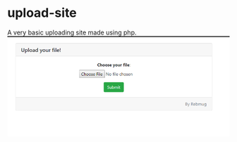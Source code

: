 # upload-site
A very basic uploading site made using php.
![alt text](https://github.com/Rebmug/upload-site/blob/master/app/img/example.png?raw=true)

